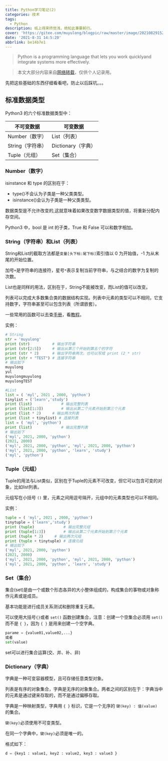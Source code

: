 ```yaml
---
title: Python学习笔记(2)
categories: 技术
tags:
  - Python
description: 纸上得来终觉浅，绝知此事要躬行。
cover: 'https://gitee.com/muyulong/blogpic/raw/master/image/202108291525612.png'
date: '2021-8-31 14:5:20'
abbrlink: be14b7e1
---
```


> Python is a programming language that lets you work quicklyand integrate systems more effectively.

> 本文大部分内容来自[网络转载](https://www.runoob.com/python3)，仅供个人记录用。

先把这些基础的东西仔细看看吧，防止以后踩坑。。。

## 标准数据类型

Python3 的六个标准数据类型中：

| 不可变数据       | 可变数据           |
| ---------------- | ------------------ |
| Number（数字）   | List（列表）       |
| String（字符串） | Dictionary（字典） |
| Tuple（元组）    | Set（集合）        |

### Number（数字）

isinstance 和 type 的区别在于：

- type()不会认为子类是一种父类类型。
- isinstance()会认为子类是一种父类类型。

数据类型是不允许改变的,这就意味着如果改变数字数据类型的值，将重新分配内存空间。

Python3 中，bool 是 int 的子类，True 和 False 可以和数字相加。

### String（字符串）和List（列表）

String和List的截取方法都是`变量[头下标:尾下标]`索引值以 0 为开始值，-1 为从末尾的开始位置。

加号`+`是字符串的连接符，星号`*`表示复制当前字符串，与之结合的数字为复制的次数。

List也是同样的用法，区别在于，String不能被改变，而List的值可以改变。

列表可以完成大多数集合类的数据结构实现。列表中元素的类型可以不相同，它支持数字，字符串甚至可以包含列表（所谓嵌套）。

一些常用的函数可以去查[手册](https://docs.python.org/zh-cn/3.7/tutorial/introduction.html)，看[教程](https://www.liaoxuefeng.com/wiki/1016959663602400)。

实例：

```python
# String
str = 'muyulong'
print (str)          # 输出字符串
print (str[2:5])     # 输出从第三个开始到第五个的字符
print (str * 2)      # 输出字符串两次，也可以写成 print (2 * str)
print (str + "TEST") # 连接字符串
# 输出如下
muyulong
yul
muyulongmuyulong
muyulongTEST

#List
list = ( 'myl', 2021 , 2000, 'python')
tinylist = ('learn','study')
print (list)             # 输出完整列表
print (list[1:3])        # 输出从第二个元素开始到第三个元素
print (list * 2)     # 输出两次列表
print (list + tinylist) # 连接列表
list = ( 'myl', 'python')
print (list)             # 输出完整列表
# 输出如下
('myl', 2021, 2000, 'python')
(2021, 2000)
('myl', 2021, 2000, 'python', 'myl', 2021, 2000, 'python')
('myl', 2021, 2000, 'python', 'learn', 'study')
('myl', 'python')
```



### Tuple（元组）

Tuple的用法与List类似，区别在于Tuple的元素不可改变，但它可以包含可变的对象，比如list列表。

元组写在小括号 `()` 里，元素之间用逗号隔开，元组中的元素类型也可以不相同。

实例：

```python
tuple = ( 'myl', 2021 , 2000, 'python')
tinytuple = ('learn','study')
print (tuple)             # 输出完整元组
print (tuple[1:3])        # 输出从第二个元素开始到第三个元素
print (tuple * 2)     # 输出两次元组
print (tuple + tinytuple) # 连接元组
# 输出如下
('myl', 2021, 2000, 'python')
(2021, 2000)
('myl', 2021, 2000, 'python', 'myl', 2021, 2000, 'python')
('myl', 2021, 2000, 'python', 'learn', 'study')
```

### Set（集合）

集合(set)是由一个或数个形态各异的大小整体组成的，构成集合的事物或对象称作元素或是成员。

基本功能是进行成员关系测试和删除重复元素。

可以使用大括号`{}`或者 `set()` 函数创建集合，注意：创建一个空集合必须用 `set()` 而不是 `{ }`，因为 `{ }` 是用来创建一个空字典。

```python
parame = {value01,value02,...}
或者
set(value)
```

set可以进行集合运算(交、并、补、非)

### Dictionary（字典）

字典是一种可变容器模型，且可存储任意类型对象。

列表是有序的对象集合，字典是无序的对象集合。两者之间的区别在于：字典当中的元素是通过键来存取的，而不是通过偏移存取。

字典是一种映射类型，字典用 `{ }` 标识，它是一个无序的 `键(key) : 值(value)` 的集合。

`键(key)`必须使用不可变类型。

在同一个字典中，`键(key)`必须是唯一的。

格式如下：

```python
d = {key1 : value1, key2 : value2, key3 : value3 }
```
